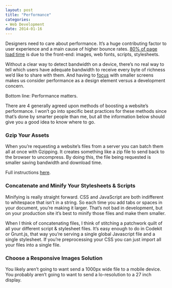 ```yaml
---
layout: post
title: "Performance"
categories:
- Web Development
date: 2014-01-16
---
```

Designers need to care about performance. It’s a huge contributing factor to user experience and a main cause of higher bounce rates. [80% of page load time](http://www.speedawarenessmonth.com/when-8020-becomes-2080/) is due to the front-end: images, web fonts, scripts, stylesheets.

Without a clear way to detect bandwidth on a device, there’s no real way to tell which users have adequate bandwidth to receive every byte of richness we’d like to share with them. And having to [focus](http://www.charlespeters.net/focusing/) with smaller screens makes us consider performance as a design element versus a development concern.

Bottom line: Performance matters.

There are 4 generally agreed upon methods of boosting a website’s performance. I won’t go into specific best practices for these methods since that’s done by smarter people than me, but all the information below should give you a good idea to know where to go.

### Gzip Your Assets

When you’re requesting a website’s files from a server you can batch them all at once with Gzipping. It creates something like a zip file to send back to the browser to uncompress. By doing this, the file being requested is smaller saving bandwidth and download time.

Full instructions [here](http://css-tricks.com/snippets/htaccess/active-gzip-compression/).

### Concatenate and Minify Your Stylesheets &amp; Scripts

Minifying is really straight forward. CSS and JavaScript are both indifferent to whitespace that isn’t in a string. So each time you add tabs or spaces in your document, you’re making it larger. That’s not bad in development, but on your production site it’s best to minify those files and make them smaller.

When I think of concatenating files, I think of stitching a patchwork quilt of all your different script &amp; stylesheet files. It’s easy enough to do in Codekit or Grunt.js, that way you’re serving a single global Javascript file and a single stylesheet. If you’re preprocessing your CSS you can just import all your files into a single file.

### Choose a Responsive Images Solution

You likely aren’t going to want send a 1000px wide file to a mobile device. You probably aren’t going to want to send a lo-resolution to a 27 inch display.
